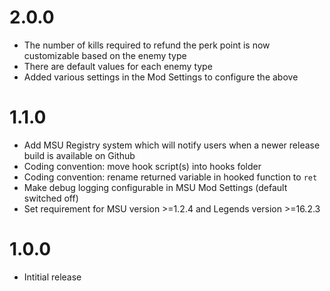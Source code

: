 # 2.0.0
- The number of kills required to refund the perk point is now customizable based on the enemy type
- There are default values for each enemy type
- Added various settings in the Mod Settings to configure the above

# 1.1.0
- Add MSU Registry system which will notify users when a newer release build is available on Github
- Coding convention: move hook script(s) into hooks folder
- Coding convention: rename returned variable in hooked function to `ret`
- Make debug logging configurable in MSU Mod Settings (default switched off)
- Set requirement for MSU version >=1.2.4 and Legends version >=16.2.3

# 1.0.0
- Intitial release